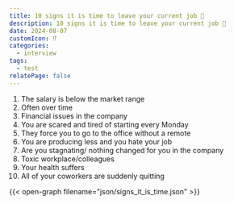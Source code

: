 ```yaml
---
title: 10 signs it is time to leave your current job 🦖
description: 10 signs it is time to leave your current job 🦖
date: 2024-08-07
customIcon: ⁉️
categories:
  - interview
tags:
  - test
relatePage: false
---
```


1. The salary is below the market range
2. Often over time
3. Financial issues in the company
4. You are scared and tired of starting every Monday
5. They force you to go to the office without a remote
6. You are producing less and you hate your job
7. Are you stagnating/ nothing changed for you in the company
8. Toxic workplace/colleagues
9. Your health suffers
10. All of your coworkers are suddenly quitting

{{< open-graph filename="json/signs_it_is_time.json" >}}
